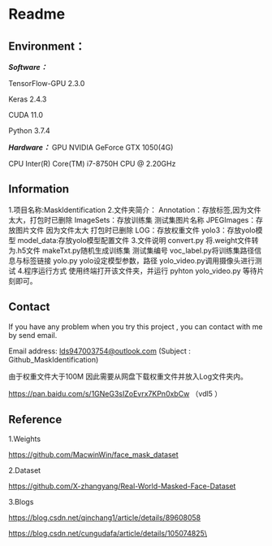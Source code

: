 # Readme

## Environment：

***Software：***

TensorFlow-GPU 2.3.0

Keras 2.4.3

CUDA 11.0


Python 3.7.4

***Hardware：***
GPU NVIDIA GeForce GTX 1050(4G)

CPU Inter(R) Core(TM) i7-8750H CPU @ 2.20GHz



## Information

1.项目名称:MaskIdentification
2.文件夹简介：
    Annotation：存放标签,因为文件太大，打包时已删除
    ImageSets：存放训练集 测试集图片名称
    JPEGImages：存放图片文件 因为文件太大 打包时已删除
    LOG：存放权重文件
    yolo3：存放yolo模型
    model_data:存放yolo模型配置文件
3.文件说明
    convert.py 将.weight文件转为.h5文件
    makeTxt.py随机生成训练集 测试集编号
    voc_label.py将训练集路径信息与标签链接
    yolo.py yolo设定模型参数，路径
    yolo_video.py调用摄像头进行测试
4.程序运行方式 
    使用终端打开该文件夹，并运行 pyhton yolo_video.py 等待片刻即可。



## Contact

If you have any problem when you try this project , you can contact with me by send email.

Email address: lds947003754@outlook.com (Subject : Github_MaskIdentification)  



由于权重文件大于100M 因此需要从网盘下载权重文件并放入Log文件夹内。

https://pan.baidu.com/s/1GNeG3sIZoEvrx7KPn0xbCw （vdl5 ）


## Reference

1.Weights

https://github.com/MacwinWin/face_mask_dataset

2.Dataset

https://github.com/X-zhangyang/Real-World-Masked-Face-Dataset

3.Blogs

https://blog.csdn.net/qinchang1/article/details/89608058

https://blog.csdn.net/cungudafa/article/details/105074825\





